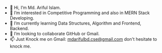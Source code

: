 - 👋 Hi, I’m Md. Ariful Islam.
- 👀 I’m interested in Competitive Programming and also in MERN Stack Developing.
- 🌱 I’m currently learning Data Structures, Algorithm and Frontend, Backend.
- 💞️ I’m looking to collaborate GitHub or Gmail.
- 📫 Just Knock me on Gmail: mdarifulbd.cse@gmail.com don't hesitate to knock me.

